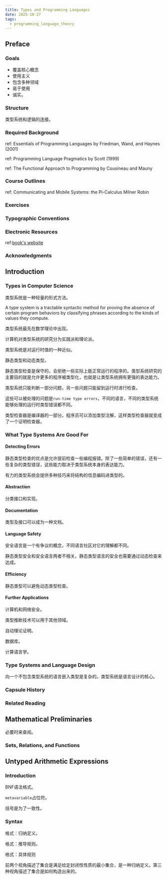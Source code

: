 ```yaml
---
title: Types and Programming Languages
date: 2025-10-27
tags:
  - programming_language_theory
---
```


## Preface

### Goals

- 覆盖核心概念
- 使用主义
- 包含多种领域
- 易于使用
- 诚实。

### Structure

类型系统和逻辑的连接。

### Required Background

ref: Essentials of Programming Languages by Friedman, Wand, and Haynes (2001)

ref: Programming Language Pragmatics by Scott (1999)

ref: The Functional Approach to Programming by Cousineau and Mauny

### Course Outlines

ref: Communicating and Mobile Systems: the Pi-Calculus Milner Robin

### Exercises

### Typographic Conventions

### Electronic Resources

ref:[book's website](http://www.cis.upenn.edu/~bcpierce/tapl)

### Acknowledgments

## Introduction

### Types in Computer Science

类型系统是一种轻量的形式方法。

A type system is a tractable syntactic method for proving the absence of certain program behaviors by classifying phrases according to the kinds of values they compute.

类型系统最先在数学理论中出现。

计算机对类型系统的研究分为实践派和理论派。

类型系统是对运行时值的一种近似。

静态类型和动态类型。

静态类型检查是保守的，会拒绝一些实际上能正常运行的程序的。类型系统研究的主要目的就是允许更多的程序被类型化，也就是让类型系统拥有更强的表达能力。

类型系统只能判断一部分问题，另一些问题只能留到运行时进行检查。

这些可以被处理的问题是`run-time type errors`，不同的语言，不同的类型系统能够处理的运行时类型错误都不同。

类型检查器是编译器的一部分。程序员可以添加类型注解，这样类型检查器就变成了一个证明检查器。

### What Type Systems Are Good For

#### Detecting Errors

静态类型检查的优点是允许提前检查一些编程报错。除了一些简单的错误，还有一些复杂的类型错误，这些能力取决于类型系统本身的表达能力。

有力的类型系统会提供多种技巧来将结构的信息编码进类型的。

#### Abstraction

分类接口和实现。

#### Documentation

类型及接口可以成为一种文档。

#### Language Safety

安全语言是一个有争议的概念，不同语言社区对它的理解都不同。

静态类型安全和安全语言两者不相关。静态类型语言的安全也需要通过动态检查来达成。

#### Efficiency

静态类型可以避免动态类型检查。

#### Further Applications

计算机和网络安全。

类型推断技术可以用于其他领域。

自动理论证明。

数据库。

计算语言学。

### Type Systems and Language Design

向一个不包含类型系统的语言嵌入类型是复杂的。类型系统是语言设计的核心。

### Capsule History

### Related Reading

## Mathematical Preliminaries

必要时来查阅。

### Sets, Relations, and Functions

## Untyped Arithmetic Expressions

### Introduction

BNF语法格式。

`metavariable`占位符。

括号是为了一致性。

### Syntax

格式：归纳定义。

格式：推导规则。

格式：具体规则

前两个视角描述了集合是满足给定封闭性性质的最小集合，是一种归纳定义。第三种视角描述了集合是如何构造出来的。
